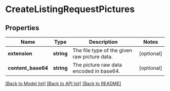 # CreateListingRequestPictures

## Properties
Name | Type | Description | Notes
------------ | ------------- | ------------- | -------------
**extension** | **string** | The file type of the given raw picture data. | [optional] 
**content_base64** | **string** | The picture raw data encoded in base64. | [optional] 

[[Back to Model list]](../../README.md#documentation-for-models) [[Back to API list]](../../README.md#documentation-for-api-endpoints) [[Back to README]](../../README.md)

